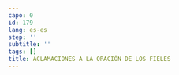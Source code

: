 ```yaml
---
capo: 0
id: 179
lang: es-es
step: ''
subtitle: ''
tags: []
title: ACLAMACIONES A LA ORACIÓN DE LOS FIELES
---
```

